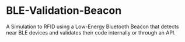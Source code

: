 # BLE-Validation-Beacon

A Simulation to RFID using a Low-Energy Bluetooth Beacon that detects near BLE devices and validates their code internally or through an API.
